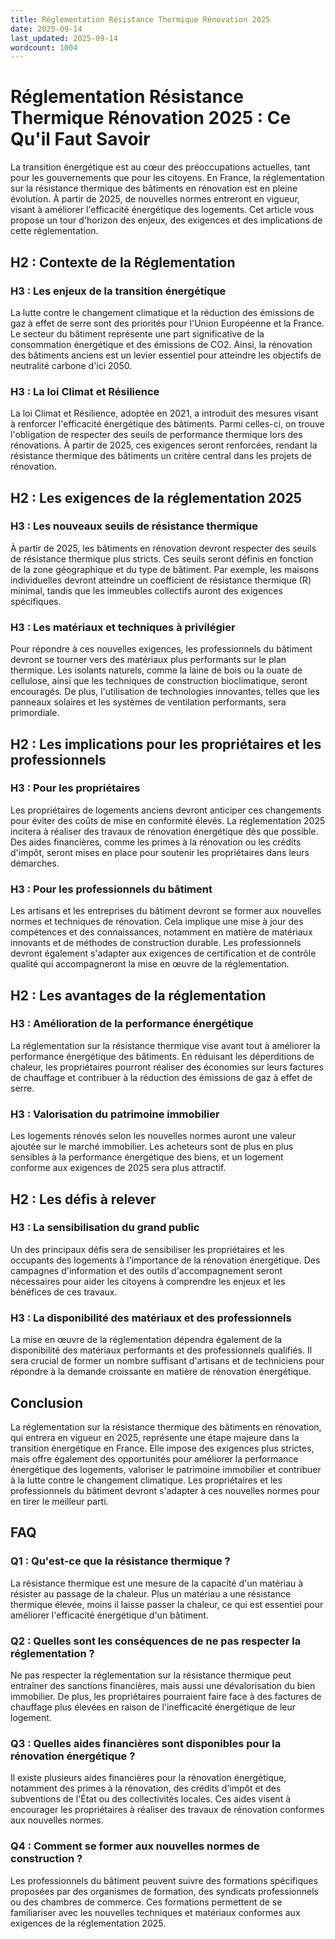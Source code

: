 ```yaml
---
title: Réglementation Résistance Thermique Rénovation 2025
date: 2025-09-14
last_updated: 2025-09-14
wordcount: 1004
---
```


# Réglementation Résistance Thermique Rénovation 2025 : Ce Qu'il Faut Savoir

La transition énergétique est au cœur des préoccupations actuelles, tant pour les gouvernements que pour les citoyens. En France, la réglementation sur la résistance thermique des bâtiments en rénovation est en pleine évolution. À partir de 2025, de nouvelles normes entreront en vigueur, visant à améliorer l'efficacité énergétique des logements. Cet article vous propose un tour d'horizon des enjeux, des exigences et des implications de cette réglementation.

## H2 : Contexte de la Réglementation

### H3 : Les enjeux de la transition énergétique

La lutte contre le changement climatique et la réduction des émissions de gaz à effet de serre sont des priorités pour l'Union Européenne et la France. Le secteur du bâtiment représente une part significative de la consommation énergétique et des émissions de CO2. Ainsi, la rénovation des bâtiments anciens est un levier essentiel pour atteindre les objectifs de neutralité carbone d'ici 2050.

### H3 : La loi Climat et Résilience

La loi Climat et Résilience, adoptée en 2021, a introduit des mesures visant à renforcer l'efficacité énergétique des bâtiments. Parmi celles-ci, on trouve l'obligation de respecter des seuils de performance thermique lors des rénovations. À partir de 2025, ces exigences seront renforcées, rendant la résistance thermique des bâtiments un critère central dans les projets de rénovation.

## H2 : Les exigences de la réglementation 2025

### H3 : Les nouveaux seuils de résistance thermique

À partir de 2025, les bâtiments en rénovation devront respecter des seuils de résistance thermique plus stricts. Ces seuils seront définis en fonction de la zone géographique et du type de bâtiment. Par exemple, les maisons individuelles devront atteindre un coefficient de résistance thermique (R) minimal, tandis que les immeubles collectifs auront des exigences spécifiques.

### H3 : Les matériaux et techniques à privilégier

Pour répondre à ces nouvelles exigences, les professionnels du bâtiment devront se tourner vers des matériaux plus performants sur le plan thermique. Les isolants naturels, comme la laine de bois ou la ouate de cellulose, ainsi que les techniques de construction bioclimatique, seront encouragés. De plus, l'utilisation de technologies innovantes, telles que les panneaux solaires et les systèmes de ventilation performants, sera primordiale.

## H2 : Les implications pour les propriétaires et les professionnels

### H3 : Pour les propriétaires

Les propriétaires de logements anciens devront anticiper ces changements pour éviter des coûts de mise en conformité élevés. La réglementation 2025 incitera à réaliser des travaux de rénovation énergétique dès que possible. Des aides financières, comme les primes à la rénovation ou les crédits d'impôt, seront mises en place pour soutenir les propriétaires dans leurs démarches.

### H3 : Pour les professionnels du bâtiment

Les artisans et les entreprises du bâtiment devront se former aux nouvelles normes et techniques de rénovation. Cela implique une mise à jour des compétences et des connaissances, notamment en matière de matériaux innovants et de méthodes de construction durable. Les professionnels devront également s'adapter aux exigences de certification et de contrôle qualité qui accompagneront la mise en œuvre de la réglementation.

## H2 : Les avantages de la réglementation

### H3 : Amélioration de la performance énergétique

La réglementation sur la résistance thermique vise avant tout à améliorer la performance énergétique des bâtiments. En réduisant les déperditions de chaleur, les propriétaires pourront réaliser des économies sur leurs factures de chauffage et contribuer à la réduction des émissions de gaz à effet de serre.

### H3 : Valorisation du patrimoine immobilier

Les logements rénovés selon les nouvelles normes auront une valeur ajoutée sur le marché immobilier. Les acheteurs sont de plus en plus sensibles à la performance énergétique des biens, et un logement conforme aux exigences de 2025 sera plus attractif.

## H2 : Les défis à relever

### H3 : La sensibilisation du grand public

Un des principaux défis sera de sensibiliser les propriétaires et les occupants des logements à l'importance de la rénovation énergétique. Des campagnes d'information et des outils d'accompagnement seront nécessaires pour aider les citoyens à comprendre les enjeux et les bénéfices de ces travaux.

### H3 : La disponibilité des matériaux et des professionnels

La mise en œuvre de la réglementation dépendra également de la disponibilité des matériaux performants et des professionnels qualifiés. Il sera crucial de former un nombre suffisant d'artisans et de techniciens pour répondre à la demande croissante en matière de rénovation énergétique.

## Conclusion

La réglementation sur la résistance thermique des bâtiments en rénovation, qui entrera en vigueur en 2025, représente une étape majeure dans la transition énergétique en France. Elle impose des exigences plus strictes, mais offre également des opportunités pour améliorer la performance énergétique des logements, valoriser le patrimoine immobilier et contribuer à la lutte contre le changement climatique. Les propriétaires et les professionnels du bâtiment devront s'adapter à ces nouvelles normes pour en tirer le meilleur parti.

## FAQ

### Q1 : Qu'est-ce que la résistance thermique ?

La résistance thermique est une mesure de la capacité d'un matériau à résister au passage de la chaleur. Plus un matériau a une résistance thermique élevée, moins il laisse passer la chaleur, ce qui est essentiel pour améliorer l'efficacité énergétique d'un bâtiment.

### Q2 : Quelles sont les conséquences de ne pas respecter la réglementation ?

Ne pas respecter la réglementation sur la résistance thermique peut entraîner des sanctions financières, mais aussi une dévalorisation du bien immobilier. De plus, les propriétaires pourraient faire face à des factures de chauffage plus élevées en raison de l'inefficacité énergétique de leur logement.

### Q3 : Quelles aides financières sont disponibles pour la rénovation énergétique ?

Il existe plusieurs aides financières pour la rénovation énergétique, notamment des primes à la rénovation, des crédits d'impôt et des subventions de l'État ou des collectivités locales. Ces aides visent à encourager les propriétaires à réaliser des travaux de rénovation conformes aux nouvelles normes.

### Q4 : Comment se former aux nouvelles normes de construction ?

Les professionnels du bâtiment peuvent suivre des formations spécifiques proposées par des organismes de formation, des syndicats professionnels ou des chambres de commerce. Ces formations permettent de se familiariser avec les nouvelles techniques et matériaux conformes aux exigences de la réglementation 2025.